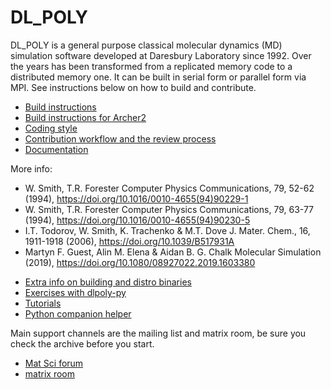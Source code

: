 # DL_POLY

DL_POLY is a general purpose classical molecular dynamics (MD) simulation software developed at Daresbury Laboratory since 1992.
Over the years has been transformed from a replicated memory code to a distributed memory one.
It can be built in serial form or parallel form via MPI. See instructions below on how to build and contribute.

* [Build instructions](./building.md)
* [Build instructions for Archer2](https://ccp5.gitlab.io/dlpoly-setup/archer2.html)
* [Coding style](./coding_style.md)
* [Contribution workflow and the review process](./contributing.md)
* [Documentation](https://ccp5.gitlab.io/dl-poly/)

More info:

- W. Smith, T.R. Forester
  Computer Physics Communications, 79, 52-62 (1994), https://doi.org/10.1016/0010-4655(94)90229-1
- W. Smith, T.R. Forester
  Computer Physics Communications, 79, 63-77 (1994), https://doi.org/10.1016/0010-4655(94)90230-5
- I.T. Todorov, W. Smith, K. Trachenko & M.T. Dove
  J. Mater. Chem., 16, 1911-1918 (2006), https://doi.org/10.1039/B517931A
- Martyn F. Guest, Alin M. Elena & Aidan B. G. Chalk
  Molecular Simulation (2019), https://doi.org/10.1080/08927022.2019.1603380

* [Extra info on building and distro binaries](https://ccp5.gitlab.io/dlpoly-setup/)
* [Exercises with dlpoly-py](https://gitlab.com/ccp5/dlpoly-py/-/tree/devel/examples?ref_type=heads)
* [Tutorials](https://ccp5.gitlab.io/dlpoly/)
* [Python companion helper](https://pypi.org/project/dlpoly-py/)

Main support channels are the mailing list and matrix room, be sure you check the archive before you start.

* [Mat Sci forum](https://matsci.org/c/dlpoly/28)
* [matrix room](https://matrix.to/#/!MsDOMMiBCBkTvqGxOz:matrix.org/$-Tgf2pIJ9CD732cbG5FEawZiRy8CJlexMbgwD25vvBQ?via=matrix.org)





